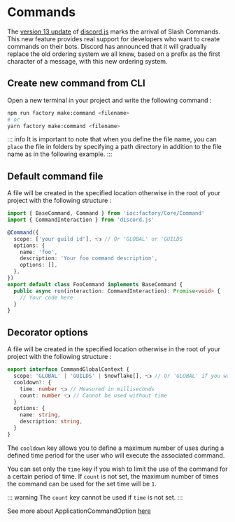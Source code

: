 # Commands
The [version 13 update](https://github.com/discordjs/discord.js/blob/main/CHANGELOG.md#1300-2021-08-06) of [discord.js](https://discord.js.org) marks the arrival of Slash Commands.
This new feature provides real support for developers who want to create commands on their bots.
Discord has announced that it will gradually replace the old ordering system we all knew, based on a prefix as the first character of a message, with this new ordering system.

## Create new command from CLI
Open a new terminal in your project and write the following command :

```bash
npm run factory make:command <filename>
# or
yarn factory make:command <filename>
```
::: info
It is important to note that when you define the file name, you can `place` the file in folders by specifying a path directory in addition to the file name as in the following example.
:::

## Default command file

A file will be created in the specified location otherwise in the root of your project with the following structure :

```ts
import { BaseCommand, Command } from 'ioc:factory/Core/Command'
import { CommandInteraction } from 'discord.js'

@Command({
  scope: ['your guild id'], 👈 // Or 'GLOBAL' or 'GUILDS
  options: {
    name: 'foo',
    description: 'Your foo command description',
    options: [],
  },
})
export default class FooCommand implements BaseCommand {
  public async run(interaction: CommandInteraction): Promise<void> {
    // Your code here
  }
}

```
## Decorator options
A file will be created in the specified location otherwise in the root of your project with the following structure :

```ts
export interface CommandGlobalContext {
  scope: 'GLOBAL' | 'GUILDS' | Snowflake[], 👈 // Or 'GLOBAL' if you want to register globally
  cooldown?: {
    time: number 👈 // Measured in milliseconds
    count: number 👈 // Cannot be used without time
  }
  options: {
    name: string,
    description: string,
  }
}
```
The `cooldown` key allows you to define a maximum number of uses during a defined time period for the user who will execute the associated command.

You can set only the `time` key if you wish to limit the use of the command for a certain period of time. If `count` is not set, the maximum number of times the command can be used for the set time will be `1`.

::: warning
The `count` key cannot be used if `time` is not set.
:::

See more about ApplicationCommandOption [here](https://discord.js.org/#/docs/main/stable/typedef/ApplicationCommandOption)